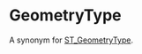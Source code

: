 # GeometryType

A synonym for [ST_GeometryType](/sql-statements-structure/geographic-geometric-features/geometry-properties/st_geometrytype).